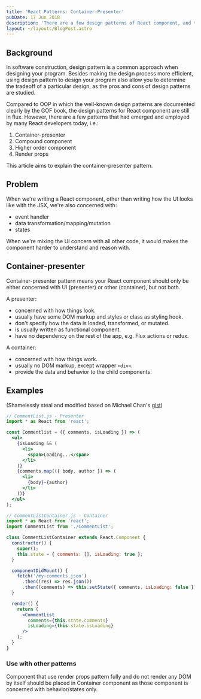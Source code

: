 ```yaml
---
title: 'React Patterns: Container-Presenter'
pubDate: 17 Jun 2018
description: 'There are a few design patterns of React component, and the easiest one is the Component-Presenter pattern, which is actually to separate mapping/states/transformation from the rendered content'
layout: ~/layouts/BlogPost.astro
---
```


## Background

In software construction, design pattern is a common approach when designing your program. Besides making the design process more efficient, using design pattern to design your program also allow you to determine the tradeoff of a particular design, as the pros and cons of design patterns are studied.

Compared to OOP in which the well-known design patterns are documented clearly by the GOF book, the design patterns for React component are still in flux. However, there are a few patterns that had emerged and employed by many React developers today, i.e.:

1.  Container-presenter
2.  Compound component
3.  Higher order component
4.  Render props

This article aims to explain the container-presenter pattern.

## Problem

When we're writing a React component, other than writing how the UI looks like with the JSX, we're also concerned with:

- event handler
- data transformation/mapping/mutation
- states

When we're mixing the UI concern with all other code, it would makes the component harder to understand and reason with.

## Container-presenter

Container-presenter pattern means your React component should only be either concerned with UI (presenter) or other (container), but not both.

A presenter:

- concerned with how things look.
- usually have some DOM markup and styles or class as styling hook.
- don't specify how the data is loaded, transformed, or mutated.
- is usually written as functional component.
- have no dependency on the rest of the app, e.g. Flux actions or redux.

A container:

- concerned with how things work.
- usually no DOM markup, except wrapper `<div>`.
- provide the data and behavior to the child components.

## Examples

(Shamelessly steal and modified based on Michael Chan's [gist][gist])

```jsx
// CommentList.js - Presenter
import * as React from 'react';

const Commentlist = ({ comments, isLoading }) => (
  <ul>
    {isLoading && (
      <li>
        <span>Loading...</span>
      </li>
    )}
    {comments.map(({ body, author }) => (
      <li>
        {body}-{author}
      </li>
    ))}
  </ul>
);
```

```jsx
// CommentListContainer.js - Container
import * as React from 'react';
import CommentList from './CommentList';

class CommentListContainer extends React.Component {
  constructor() {
    super();
    this.state = { comments: [], isLoading: true };
  }

  componentDidMount() {
    fetch('/my-comments.json')
      .then((res) => res.json())
      .then((comments) => this.setState({ comments, isLoading: false }));
  }

  render() {
    return (
      <CommentList
        comments={this.state.comments}
        isLoading={this.state.isLoading}
      />
    );
  }
}
```

### Use with other patterns

Component that use render props pattern fully and do not render any DOM by itself should be placed in Container component as those component is concerned with behavior/states only.

[gist]: https://gist.github.com/chantastic/fc9e3853464dffdb1e3c
